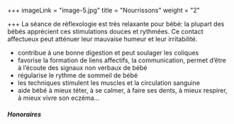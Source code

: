 +++
imageLink = "image-5.jpg"
title = "Nourrissons"
weight = "2"

+++
La séance de réflexologie est très relaxante pour bébé: la plupart des bébés apprécient ces stimulations douces et rythmées. Ce contact affectueux peut atténuer leur mauvaise humeur et leur irritabilité.

* contribue à une bonne digestion et peut soulager les coliques
* favorise la formation de liens affectifs, la communication, permet d’être à l’écoute des signaux non verbaux de bébé
* régularise le rythme de sommeil de bébé
* les techniques stimulent les muscles et la circulation sanguine
* aide bébé à mieux téter, à se calmer, à faire ses dents, à mieux respirer, à mieux vivre son eczéma…

##### Honoraires